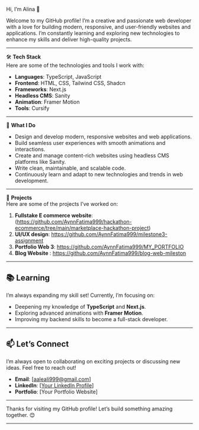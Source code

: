  Hi, I’m Alina 👋  

Welcome to my GitHub profile! I’m a creative and passionate web developer with a love for building modern, responsive, and user-friendly websites and applications. I’m constantly learning and exploring new technologies to enhance my skills and deliver high-quality projects.  

---

🛠️ **Tech Stack**  
Here are some of the technologies and tools I work with:  

- **Languages**: TypeScript, JavaScript  
- **Frontend**: HTML, CSS, Tailwind CSS, Shadcn  
- **Frameworks**: Next.js  
- **Headless CMS**: Sanity  
- **Animation**: Framer Motion  
- **Tools**: Cursify  

---

 🌟 **What I Do**  
- Design and develop modern, responsive websites and web applications.  
- Build seamless user experiences with smooth animations and interactions.  
- Create and manage content-rich websites using headless CMS platforms like Sanity.  
- Write clean, maintainable, and scalable code.  
- Continuously learn and adapt to new technologies and trends in web development.  

---

 🚀 **Projects**  
Here are some of the projects I’ve worked on:  


1. **Fullstake E commerce website**: (https://github.com/AynnFatima999/hackathon-ecommerce/tree/main/marketplace-hackathon-project)
2. **UI/UX design**: https://github.com/AynnFatima999/milestone3-assignment
3. **Portfolio Web 3**: https://github.com/AynnFatima999/MY_PORTFOLIO
4. **Blog Website** : https://github.com/AynnFatima999/blog-web-mileston

---

## 📚 **Learning**  
I’m always expanding my skill set! Currently, I’m focusing on:  
- Deepening my knowledge of **TypeScript** and **Next.js**.  
- Exploring advanced animations with **Framer Motion**.  
- Improving my backend skills to become a full-stack developer.  

---

## 📫 **Let’s Connect**  
I’m always open to collaborating on exciting projects or discussing new ideas. Feel free to reach out!  

- **Email**: [aaleali999@gmail.com]  
- **LinkedIn**: [[Your LinkedIn Profile](https://www.linkedin.com/in/aynnfatima3003/)]  
- **Portfolio**: [Your Portfolio Website]  

---

Thanks for visiting my GitHub profile! Let’s build something amazing together. 😊  

---

